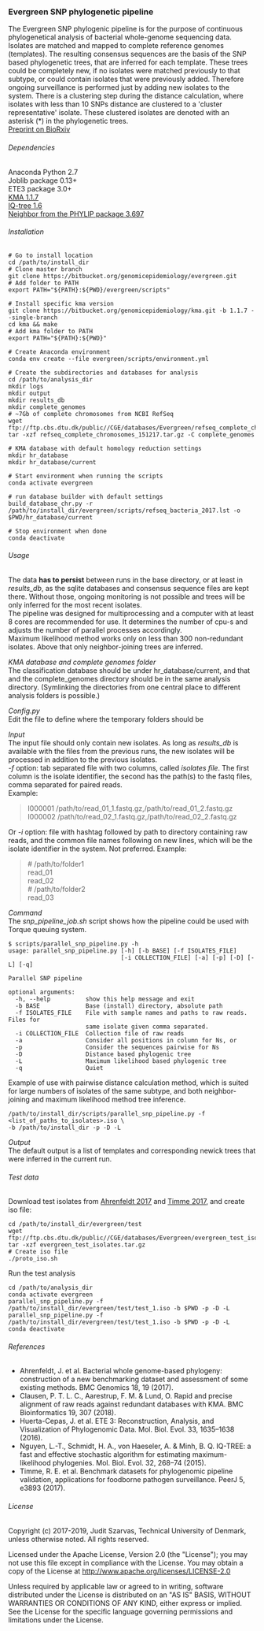 ### Evergreen SNP phylogenetic pipeline

The Evergreen SNP phylogenic pipeline is for the purpose of continuous phylogenetical analysis of bacterial whole-genome sequencing data.  
Isolates are matched and mapped to complete reference genomes (templates). The resulting consensus sequences are the basis of the SNP based phylogenetic trees, that are inferred for each template. These trees could be completely new, if no isolates were matched previously to that subtype, or could contain isolates that were previously added. Therefore ongoing surveillance is performed just by adding new isolates to the system. There is a clustering step during the distance calculation, where isolates with less than 10 SNPs distance are clustered to a 'cluster representative' isolate. These clustered isolates are denoted with an asterisk (\*) in the phylogenetic trees.  
[Preprint on BioRxiv](http://biorxiv.org/cgi/content/short/540138v1)

###### Dependencies

Anaconda Python 2.7  
Joblib package 0.13+  
ETE3 package 3.0+  
[KMA 1.1.7](https://bitbucket.org/genomicepidemiology/kma)  
[IQ-tree 1.6](http://www.iqtree.org)  
[Neighbor from the PHYLIP package 3.697](http://evolution.genetics.washington.edu/phylip.html)


###### Installation
```
# Go to install location
cd /path/to/install_dir
# Clone master branch
git clone https://bitbucket.org/genomicepidemiology/evergreen.git
# Add folder to PATH
export PATH="${PATH}:${PWD}/evergreen/scripts"

# Install specific kma version
git clone https://bitbucket.org/genomicepidemiology/kma.git -b 1.1.7 --single-branch
cd kma && make
# Add kma folder to PATH
export PATH="${PATH}:${PWD}"
```

```
# Create Anaconda environment
conda env create --file evergreen/scripts/environment.yml
```
```
# Create the subdirectories and databases for analysis
cd /path/to/analysis_dir
mkdir logs
mkdir output
mkdir results_db
mkdir complete_genomes
# ~7Gb of complete chromosomes from NCBI RefSeq
wget ftp://ftp.cbs.dtu.dk/public//CGE/databases/Evergreen/refseq_complete_chromosomes_151217.tar.gz
tar -xzf refseq_complete_chromosomes_151217.tar.gz -C complete_genomes

# KMA database with default homology reduction settings
mkdir hr_database
mkdir hr_database/current

# Start environment when running the scripts
conda activate evergreen

# run database builder with default settings
build_database_chr.py -r /path/to/install_dir/evergreen/scripts/refseq_bacteria_2017.lst -o $PWD/hr_database/current

# Stop environment when done
conda deactivate
```

###### Usage

The data __has to persist__ between runs in the base directory, or at least in *results\_db*, as the sqlite databases and consensus sequence files are kept there. Without those, ongoing monitoring is not possible and trees will be only inferred for the most recent isolates.  
The pipeline was designed for multiprocessing and a computer with at least 8 cores are recommended for use. It determines the number of cpu-s and adjusts the number of parallel processes accordingly.  
Maximum likelihood method works only on less than 300 non-redundant isolates. Above that only neighbor-joining trees are inferred.

_KMA database and complete genomes folder_  
The classification database should be under hr_database/current, and that and the complete_genomes directory should be in the same analysis directory. (Symlinking the directories from one central place to different analysis folders is possible.)

_Config.py_  
Edit the file to define where the temporary folders should be

_Input_  
The input file should only contain new isolates. As long as *results\_db* is available with the files from the previous runs, the new isolates will be processed in addition to the previous isolates.  
*-f* option: tab separated file with two columns, called _isolates file_. The first column is the isolate identifier, the second has the path(s) to the fastq files, comma separated for paired reads.  
Example:
>I000001 /path/to/read_01_1.fastq.gz,/path/to/read_01_2.fastq.gz  
>I000002 /path/to/read_02_1.fastq.gz,/path/to/read_02_2.fastq.gz  

Or *-i* option: file with hashtag followed by path to directory containing raw reads, and the common file names following on new lines, which will be the isolate identifier in the system. Not preferred.
Example:  
>\# /path/to/folder1  
>read_01  
>read_02  
>\# /path/to/folder2  
>read_03  

_Command_  
The *snp_pipeline_job.sh* script shows how the pipeline could be used with Torque queuing system.
```
$ scripts/parallel_snp_pipeline.py -h
usage: parallel_snp_pipeline.py [-h] [-b BASE] [-f ISOLATES_FILE]
                                [-i COLLECTION_FILE] [-a] [-p] [-D] [-L] [-q]

Parallel SNP pipeline

optional arguments:
  -h, --help          show this help message and exit
  -b BASE             Base (install) directory, absolute path
  -f ISOLATES_FILE    File with sample names and paths to raw reads. Files for
                      same isolate given comma separated.
  -i COLLECTION_FILE  Collection file of raw reads
  -a                  Consider all positions in column for Ns, or
  -p                  Consider the sequences pairwise for Ns
  -D                  Distance based phylogenic tree
  -L                  Maximum likelihood based phylogenic tree
  -q                  Quiet
```
Example of use with pairwise distance calculation method, which is suited for large numbers of isolates of the same subtype, and both neighbor-joining and maximum likelihood method tree inference.
```
/path/to/install_dir/scripts/parallel_snp_pipeline.py -f <list_of_paths_to_isolates>.iso \
-b /path/to/install_dir -p -D -L
```

_Output_  
The default output is a list of templates and corresponding newick trees that were inferred in the current run.  


###### Test data
Download test isolates from [Ahrenfeldt 2017](https://bmcgenomics.biomedcentral.com/articles/10.1186/s12864-016-3407-6) and [Timme 2017](https://peerj.com/articles/3893/), and create iso file:
```
cd /path/to/install_dir/evergreen/test
wget ftp://ftp.cbs.dtu.dk/public//CGE/databases/Evergreen/evergreen_test_isolates.tar.gz
tar -xzf evergreen_test_isolates.tar.gz
# Create iso file
./proto_iso.sh
```

Run the test analysis
```
cd /path/to/analysis_dir
conda activate evergreen
parallel_snp_pipeline.py -f /path/to/install_dir/evergreen/test/test_1.iso -b $PWD -p -D -L
parallel_snp_pipeline.py -f /path/to/install_dir/evergreen/test/test_1.iso -b $PWD -p -D -L
conda deactivate
```
###### References
- Ahrenfeldt, J. et al. Bacterial whole genome-based phylogeny: construction of a new benchmarking dataset and assessment of some existing methods. BMC Genomics 18, 19 (2017).
- Clausen, P. T. L. C., Aarestrup, F. M. & Lund, O. Rapid and precise alignment of raw reads against redundant databases with KMA. BMC Bioinformatics 19, 307 (2018).
- Huerta-Cepas, J. et al. ETE 3: Reconstruction, Analysis, and Visualization of Phylogenomic Data. Mol. Biol. Evol. 33, 1635–1638 (2016).
- Nguyen, L.-T., Schmidt, H. A., von Haeseler, A. & Minh, B. Q. IQ-TREE: a fast and effective stochastic algorithm for estimating maximum-likelihood phylogenies. Mol. Biol. Evol. 32, 268–74 (2015).
- Timme, R. E. et al. Benchmark datasets for phylogenomic pipeline validation, applications for foodborne pathogen surveillance. PeerJ 5, e3893 (2017).

###### License  
Copyright (c) 2017-2019, Judit Szarvas, Technical University of Denmark, unless otherwise noted. All rights reserved.  

Licensed under the Apache License, Version 2.0 (the "License"); you may not use this file except in compliance with the License.
You may obtain a copy of the License at
	http://www.apache.org/licenses/LICENSE-2.0

Unless required by applicable law or agreed to in writing, software distributed under the License is distributed on an "AS IS" BASIS, WITHOUT WARRANTIES OR CONDITIONS OF ANY KIND, either express or implied.  
See the License for the specific language governing permissions and
limitations under the License.
